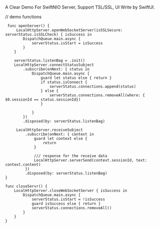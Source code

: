 A Clear Demo For SwiftNIO Server, Support TSL/SSL, UI Write by SwiftUI.

// demo functions

     func openServer() {
         LocalHttpServer.openWebSocketServer(isSSLSecure: serverStatus.isSSLCheck) { isSuccess in
            DispatchQueue.main.async {
                serverStatus.isStart = isSuccess
            }
        }
        
        serverStatus.listenBag = .init()
        LocalHttpServer.connectStatusSubject
            .subscribe(onNext: { status in
                DispatchQueue.main.async {
                    guard let status else { return }
                    if status.isConnect {
                        serverStatus.connections.append(status)
                    } else {
                        serverStatus.connections.removeAll(where: { $0.sessionId == status.sessionId})
                    }
                    
                }
            })
            .disposed(by: serverStatus.listenBag)
         
         LocalHttpServer.receiveSubject
             .subscribe(onNext: { context in
                 guard let context else {
                     return
                 }
        
                 /// response for the receive data
                 LocalHttpServer.serverSend(context.sessionId, text: context.content)
             })
             .disposed(by: serverStatus.listenBag)
    }
    
    func closeServr() {
        LocalHttpServer.closeWebSocketServer { isSuccess in
            DispatchQueue.main.async {
                serverStatus.isStart = !isSuccess
                guard isSuccess else { return }
                serverStatus.connections.removeAll()
            }
        }
    }
